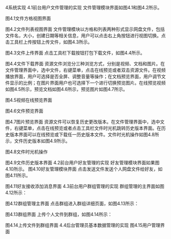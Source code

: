 4系统实现
4.1前台用户文件管理的实现
文件管理模块界面如图4.1和图4.2所示。
 
图4.1文件方格视图界面
 
图4.2文件列表视图界面
文件管理模块以方格和列表两种形式显示网盘文件，包括文件名，大小，创建日期等相关信息，用户可以点击右上角按钮进行视图切换。点击工具栏上传按钮上传文件，如图4.3所示。
 
图4.3文件上传界面
点击工具栏下载按钮打包下载文件，如图4.4所示。
 
图4.4文件下载界面
资源文件浏览分三种浏览方式，分别是视频、文档和图片。在文件管理界面中，选中文件，右键菜单，点击在线预览或者双击资源文件。在视频播放界面，用户可选择是否全屏、调整音量等操作；在文档预览界面，用户调节文件显示的比例；在图片界面用户也可选择下一个进行切换预览图片。在线预览视频如图4.5所示，预览文档如图4.6所示，预览图片如图4.7所示。
 
图4.5视频在线预览界面
 
图4.6文件预览界面
 
图4.7图片预览界面
资源文件可以恢复历史更改版本。在文件管理界面中，选中文件，右键菜单，点击在线预览或者点击工具栏文件时光机跳转历史版本界面。在历史版本界面可以在线预览或下载任一历史版本文件。文件时光机操作如图4.8所示，文件历史版本如图4.9所示。
 
图4.8文件时光机操作
 
图4.9文件历史版本界面
4.2前台用户好友管理的实现
好友管理模块界面如果图4.10所示。
 图4.10好友管理模块界面
点击发送文件发送个人网盘文件给好友，如图4.11所示。
 
图4.11好友接收添加消息界面
4.3前台用户群组管理的实现
群组管理的主界面如图4.12所示：
 
图4.12群组管理主界面
点击群组进入群组详细页面，如图4.13所示：
 
图4.13群组界面
上传个人文件到群组，如图4.14所示：
 
图4.14上传文件到群组界面
4.4后台管理员基本数据管理的实现
 图4.15用户管理界面
